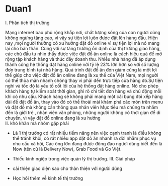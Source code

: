 # Duan1
I. Phân tích thị trường

Mạng internet bao phủ rộng khắp nơi, chất lượng sống của con người cũng không ngừng tăng cao, vì vậy sự tiện lợi luôn được đặt lên hàng đầu. Hiện nay ,mọi người thường có xu hướng đặt đồ online vì sự tiện lợi mà nó mang lại cho bản thân. Cùng với sự tăng trưởng ổn định của thị trường giao hàng, các chủ đầu tư nhìn thấy được việc đặt đồ ăn online là cách hiệu quả để mở rộng tập khách hàng và thúc đẩy doanh thu. Nhiều nhà hàng đã áp dụng thành công hệ thống đặt hàng online với tỷ lệ 23% lớn hơn so với số lượng đơn trung bình tại nhà hàng.
Quá trình đặt đồ ăn đơn giảm cũng là một lợi thế giúp cho việc đặt đồ ăn online đang là xu thế của Việt Nam, mọi người có thể thỏa mãn nhanh chóng thay vì phải đến trực tiếp cửa hàng đó.Sự tiện nghi và tốc độ là yếu tố cốt lõi của hệ thống đặt hàng online. Nó cho phép khách hàng tự kiểm soát thời gian, ghi rõ chi tiết đơn hàng và chủ động mỗi khi có nhu cầu. Khách hàng sẽ không phải mang một cái bụng đói xếp hàng dài để đặt đồ ăn, thay vào đó có thể thoải mái khám phá các món trên menu và đặt đồ mà không cần thông qua nhân viên
Mục tiêu mà chúng ta nhắm đến là giới trẻ , nhân viên văn phòng, những người không có thời gian để di chuyển, vì vậy đặt đồ online đang là xu hướng  
II. khó khăn mà nhóm gặp phải

 + Là 1 thị trường có rất nhiều tiềm năng nên việc cạnh tranh là điều không thể tránh khỏi, có rất nhiều app đặt đồ ăn nhanh ra đời nhằm phục vụ nhu cầu xã hội, Các ông lớn đang được đông đảo người dùng biết đến là Now (tên cũ là Delivery Now), Grab Food và Go Việt.
 + Thiếu kinh ngiệp trong việc quản lý thị trường.
 III. Giải pháp
 
 + cải thiện giao diện sao cho thân thiện với người dùng
 + Học hỏi thêm về kinh tế thị trường
 
 
